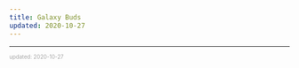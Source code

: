 ```yaml
---
title: Galaxy Buds
updated: 2020-10-27
---
```


---

<sup><sub><font color="#a6a6a6">updated: 2020-10-27</font></sub></sup>
